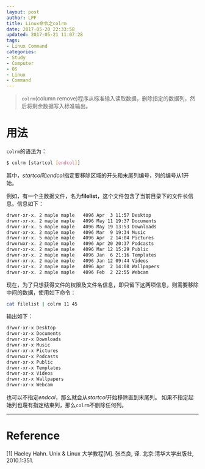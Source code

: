 ```yaml
---
layout: post
author: LPF
title: Linux命令之colrm
date: 2017-05-20 22:33:58
updated: 2017-05-21 11:07:28
tags:
- Linux Command
categories:
- Study
- Computer
- OS
- Linux
- Command
---
```

> `colrm`(column remove)程序从标准输入读取数据，删除指定的数据列，然后将剩余数据写入标准输出。

# 用法

`colrm`的语法为：

```sh
$ colrm [startcol [endcol]]
```

其中，*startcol*和*endcol*指定要移除区域的开头和末尾列编号，列的编号从1开始。

例如，有一个主数据文件，名为**filelist**，这个文件包含了当前目录下的文件长信息。信息如下：

```sh
drwxr-xr-x. 2 maple maple   4096 Apr  3 11:57 Desktop
drwxr-xr-x. 2 maple maple   4096 May 11 19:37 Documents
drwxr-xr-x. 5 maple maple   4096 May 19 13:53 Downloads
drwxr-xr-x. 2 maple maple   4096 Mar  9 19:34 Music
drwxr-xr-x. 5 maple maple   4096 Apr  2 14:04 Pictures
drwxrwxr-x. 2 maple maple   4096 Apr 20 20:37 Podcasts
drwxr-xr-x. 2 maple maple   4096 Mar 12 15:29 Public
drwxr-xr-x. 2 maple maple   4096 Jan  6 21:16 Templates
drwxr-xr-x. 2 maple maple   4096 Jan 12 09:44 Videos
drwxr-xr-x. 2 maple maple   4096 Apr  2 14:08 Wallpapers
drwxr-xr-x. 2 maple maple   4096 Feb  2 22:55 Webcam
```
现在，为了只想获得文件的权限及文件名信息，即只留下这两项信息，则需要移除中间的数据，使用如下命令：

```sh
cat filelist | colrm 11 45
```
输出如下：

```sh
drwxr-xr-x Desktop
drwxr-xr-x Documents
drwxr-xr-x Downloads
drwxr-xr-x Music
drwxr-xr-x Pictures
drwxrwxr-x Podcasts
drwxr-xr-x Public
drwxr-xr-x Templates
drwxr-xr-x Videos
drwxr-xr-x Wallpapers
drwxr-xr-x Webcam
```
也可以不指定*endcol*，那么就会从*startcol*开始移除直到末尾列。
如果不指定起始列也蔑有指定结束列，那么`colrm`不删除任何列。

----------


# Reference

[1] Haeley Hahn. Unix & Linux 大学教程[M]. 张杰良, 译. 北京:清华大学出版社, 2010.1:351.